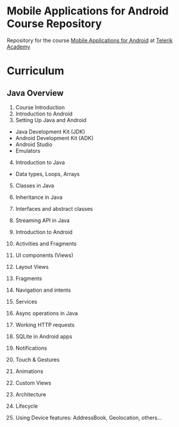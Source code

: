 #   Mobile Applications for Android Course Repository

Repository for the course [Mobile Applications for Android](http://telerikacademy.com/Courses/Courses/Details/323) at [Telerik Academy](http://telerikacademy.com)

<!-- Обучението ще ви въведе стъпка по стъпка в разработката на приложения за една от най-популярните мобилни операционни системи в света - Android. По време на курса, който започва на 21 април 2016 г. в "Академията на Телерик", ще се запознаете с програмния език Java, платформата Android, достъп до отдалечени данни през HTTP и ще се научите да изграждате мобилен UI и custom изгледи за анимации и игри . Заедно с лекторите ще създадете първите си мобилни приложения за Android. -->

# Curriculum

##  Java Overview
1.  Course Introduction
2.  Introduction to Android
3.  Setting Up Java and Android
  - Java Development Kit (JDK)
  - Android Development Kit (ADK)
  - Android Studio
  - Emulators
4.  Introduction to Java
  - Data types, Loops, Arrays
5.  Classes in Java
6.  Inheritance in Java
7.  Interfaces and abstract classes
8.  Streaming API in Java

9.  Introduction to Android
10. Activities and Fragments
11. UI components (Views)
12. Layout Views
13. Fragments
14. Navigation and intents
15. Services
16. Async operations in Java
17. Working HTTP requests
18. SQLite in Android apps
19. Notifications
20. Touch & Gestures
21. Animations
22. Custom Views
23. Architecture
24. Lifecycle
25. Using Device features: AddressBook, Geolocation, others...
